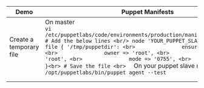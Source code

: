 | Demo                    | Puppet Manifests                                                                                                                                                                                                                                                                                                                                                                                                                                                                      | Ansible command                                                                                         |   |   |
|-------------------------|---------------------------------------------------------------------------------------------------------------------------------------------------------------------------------------------------------------------------------------------------------------------------------------------------------------------------------------------------------------------------------------------------------------------------------------------------------------------------------------|---------------------------------------------------------------------------------------------------------|---|---|
| Create a temporary file |  On master <br> ```vi /etc/puppetlabs/code/environments/production/manifests/site.pp<br> # Add the below lines <br/> node 'YOUR_PUPPET_SLAVE_NAME' { <br>       file { '/tmp/puppetdir': <br>               ensure => 'absent', <br>               owner => 'root', <br>               group => 'root', <br>               mode => '0755', <br>            }<br>  }<br> # Save the file <br>  ```  On your puppet slave machine <br> ``` /opt/puppetlabs/bin/puppet agent --test  ``` |   On master   ``` ansible YOUR_ANSIBLE_SLAVE_NAME -m file -a "path=/tmp/ansibledir state=directory" ``` |   |   |
|                         |                                                                                                                                                                                                                                                                                                                                                                                                                                                                                       |                                                                                                         |   |   |
|                         |                                                                                                                                                                                                                                                                                                                                                                                                                                                                                       |                                                                                                         |   |   |
